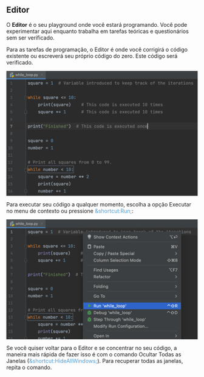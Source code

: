 ## Editor

O <b>Editor</b> é o seu playground onde você estará programando. Você pode experimentar aqui enquanto trabalha em tarefas teóricas e questionários sem ser verificado.

Para as tarefas de programação, o Editor é onde você corrigirá o código existente ou escreverá seu próprio código do zero. Este código será verificado.

<style>
img {
  display: block;
  margin-left: auto;
  margin-right: auto;
}
</style>
<img src="edu_editor_dark.png" class="center" width=600>


Para executar seu código a qualquer momento, escolha a opção Executar no menu de contexto ou pressione <span style="color: #509DD6">&shortcut:Run;</span>:

<style>
img {
  display: block;
  margin-left: auto;
  margin-right: auto;
}
</style>
<img src="edu_context_menu_run_dark.png" class="center" width=600>


Se você quiser voltar para o Editor e se concentrar no seu código, a maneira mais rápida de fazer isso é com o comando Ocultar Todas as Janelas (<span style="color: #509DD6">&shortcut:HideAllWindows;</span>). Para recuperar todas as janelas, repita o comando.